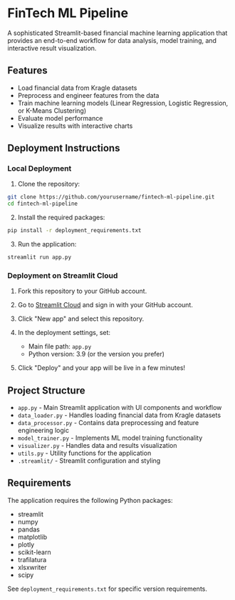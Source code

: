 # FinTech ML Pipeline

A sophisticated Streamlit-based financial machine learning application that provides an end-to-end workflow for data analysis, model training, and interactive result visualization.

## Features

- Load financial data from Kragle datasets
- Preprocess and engineer features from the data
- Train machine learning models (Linear Regression, Logistic Regression, or K-Means Clustering)
- Evaluate model performance
- Visualize results with interactive charts

## Deployment Instructions

### Local Deployment

1. Clone the repository:
```bash
git clone https://github.com/yourusername/fintech-ml-pipeline.git
cd fintech-ml-pipeline
```

2. Install the required packages:
```bash
pip install -r deployment_requirements.txt
```

3. Run the application:
```bash
streamlit run app.py
```

### Deployment on Streamlit Cloud

1. Fork this repository to your GitHub account.

2. Go to [Streamlit Cloud](https://streamlit.io/cloud) and sign in with your GitHub account.

3. Click "New app" and select this repository.

4. In the deployment settings, set:
   - Main file path: `app.py`
   - Python version: 3.9 (or the version you prefer)

5. Click "Deploy" and your app will be live in a few minutes!

## Project Structure

- `app.py` - Main Streamlit application with UI components and workflow
- `data_loader.py` - Handles loading financial data from Kragle datasets
- `data_processor.py` - Contains data preprocessing and feature engineering logic
- `model_trainer.py` - Implements ML model training functionality
- `visualizer.py` - Handles data and results visualization
- `utils.py` - Utility functions for the application
- `.streamlit/` - Streamlit configuration and styling

## Requirements

The application requires the following Python packages:
- streamlit
- numpy
- pandas
- matplotlib
- plotly
- scikit-learn
- trafilatura
- xlsxwriter
- scipy

See `deployment_requirements.txt` for specific version requirements.
